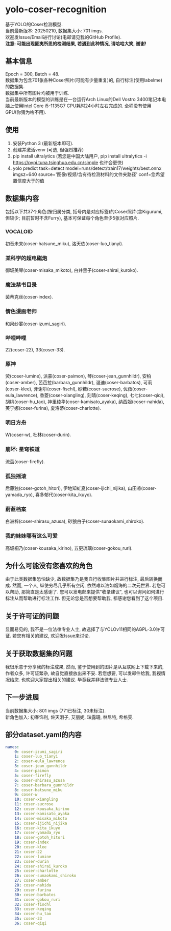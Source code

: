 # yolo-coser-recognition
基于YOLO的Coser检测模型.  
当前最新版本: 20250210, 数据集大小: 701 imgs.  
欢迎发Issue/Email进行讨论(电邮请见我的GitHub Profile).  
**注意: 可能出现匪夷所思的检测结果, 若遇到此种情况, 请哈哈大笑, 谢谢!**

## 基本信息
Epoch = 300, Batch = 48.  
数据集为包含701张各种Coser照片(可能有少量重复)的, 自行标注(使用labelme)的数据集.  
数据集中所有图片均被用于训练.  
当前最新版本的模型的训练是在一台运行Arch Linux的Dell Vostro 3400笔记本电脑上使用Intel Core i5-1135G7 CPU耗时24小时左右完成的. 全程没有使用GPU(你猜为啥不用).

## 使用
1. 安装Python 3 (最新版本即可).
2. 创建并激活venv (可选, 但强烈推荐)
3. pip install ultralytics (若您是中国大陆用户, pip install ultralytics -i https://pypi.tuna.tsinghua.edu.cn/simple 也许会更快)
4. yolo predict task=detect model=runs/detect/train17/weights/best.onnx imgsz=640 source='图像/视频/含有待检测材料的文件夹路径' conf=您希望置信度大于的值

## 数据集内容
包括以下共37个角色(按归属分类, 括号内是对应标签)的Coser照片(含Kigurumi, 但较少; 目前暂时不含Furry), 基本可保证每个角色至少5张对应照片.

### VOCALOID
初音未来(coser-hatsune_miku), 洛天依(coser-luo_tianyi).

### 某科学的超电磁炮
御坂美琴(coser-misaka_mikoto), 白井黑子(coser-shirai_kuroko).

### 魔法禁书目录
茵蒂克丝(coser-index).

### 情色漫画老师
和泉纱雾(coser-izumi_sagiri).

### 哔哩哔哩
22(coser-22), 33(coser-33).

### 原神
荧(coser-lumine), 派蒙(coser-paimon), 琴(coser-jean_gunnhildr), 安柏(coser-amber), 芭芭拉(barbara_gunnhildr), 温迪(coser-barbatos), 可莉(coser-klee), 菲谢尔(coser-fischl), 砂糖(coser-sucrose), 优菈(coser-eula_lawrence), 香菱(coser-xiangling), 刻晴(coser-keqing), 七七(coser-qiqi), 胡桃(coser-hu_tao), 神里绫华(coser-kamisato_ayaka), 纳西妲(coser-nahida), 芙宁娜(coser-furina), 夏洛蒂(coser-charlotte).

### 明日方舟
W(coser-w), 杜林(coser-durin).

### 崩坏: 星穹铁道
流萤(coser-firefly).

### 孤独摇滚
后藤独(coser-gotoh_hitori), 伊地知虹夏(coser-ijichi_nijika), 山田凉(coser-yamada_ryo), 喜多郁代(coser-kita_ikuyo).

### 蔚蓝档案
白洲梓(coser-shirasu_azusa), 砂狼白子(coser-sunaokami_shiroko).

### 我的妹妹哪有这么可爱
高坂桐乃(coser-kousaka_kirino), 五更琉璃(coser-gokou_ruri).

## 为什么可能没有您喜欢的角色
由于此类数据集恐怕缺少, 故数据集乃是我自行收集图片并进行标注, 最后转换而成. 然而, 一个人, 纵使穷尽几乎所有空闲, 依然难以浩如烟海的二次元世界. 若您可以帮助, 那简直是太感谢了. 您可以发电邮来提供"收录建议", 也可以询问如何进行标注从而帮助进行标注工作. 但无论您是否想要帮助我, 都感谢您看到了这个项目.

## 关于许可证的问题
显而易见的, 我不是一位法律专业人士, 故选择了与YOLOv11相同的AGPL-3.0许可证. 若您有相关的建议, 欢迎发Issue来讨论.

## 关于获取数据集的问题
我很乐意于分享我的标注成果, 然而, 鉴于使用到的图片是从互联网上下载下来的, 作者众多, 许可证繁杂, 故自觉直接放出来不妥. 若您想要, 可以发邮件给我, 我视情况给您. 也欢迎大家提出相关的建议. 毕竟我并非法律专业人士.

## 下一步进展
当前数据集大小: 801 imgs (771已标注, 30未标注).  
新角色加入: 初春饰利, 佐天泪子, 艾丽妮, 珐露珊, 林尼特, 希格雯.

## 部分dataset.yaml的内容
``` yaml
names:
    0: coser-izumi_sagiri
    1: coser-luo_tianyi
    2: coser-eula_lawrence
    3: coser-jean_gunnhildr
    4: coser-paimon
    5: coser-firefly
    6: coser-shirasu_azusa
    7: coser-barbara_gunnhildr
    8: coser-hatsune_miku
    9: coser-w
    10: coser-xiangling
    11: coser-sucrose
    12: coser-kousaka_kirino
    13: coser-kamisato_ayaka
    14: coser-misaka_mikoto
    15: coser-ijichi_nijika
    16: coser-kita_ikuyo
    17: coser-yamada_ryo
    18: coser-gotoh_hitori
    19: coser-index
    20: coser-klee
    21: coser-22
    22: coser-lumine
    23: coser-durin
    24: coser-shirai_kuroko
    25: coser-charlotte
    26: coser-sunaokami_shiroko
    27: coser-amber
    28: coser-nahida
    29: coser-furina
    30: coser-barbatos
    31: coser-gokou_ruri
    32: coser-fischl
    33: coser-keqing
    34: coser-hu_tao
    35: coser-33
    36: coser-qiqi
```